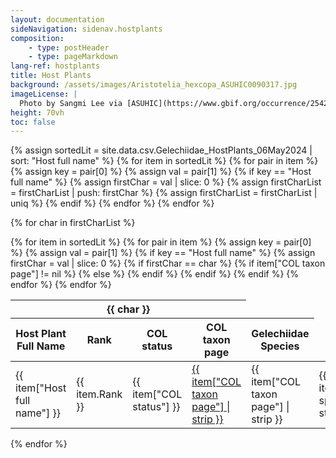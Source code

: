 ```yaml
---
layout: documentation
sideNavigation: sidenav.hostplants
composition:
    - type: postHeader
    - type: pageMarkdown
lang-ref: hostplants
title: Host Plants
background: /assets/images/Aristotelia_hexcopa_ASUHIC0090317.jpg
imageLicense: |
  Photo by Sangmi Lee via [ASUHIC](https://www.gbif.org/occurrence/2542961803)
height: 70vh
toc: false
---
```


{% assign sortedLit = site.data.csv.Gelechiidae_HostPlants_06May2024 | sort: "Host full name" %}
{% for item in sortedLit %}
{% for pair in item %}
{% assign key = pair[0] %}
{% assign val = pair[1] %}
{% if key == "Host full name" %}
{% assign firstChar = val | slice: 0 %}
{% assign firstCharList = firstCharList | push: firstChar %}
{% assign firstCharList = firstCharList | uniq %}
{% endif %}
{% endfor %}
{% endfor %}

{% for char in firstCharList %}

<div class="overflow-auto table is-narrow" markdown="block">
<table class="table is-narrow is-striped is-hoverable is-fullwidth">
<thead>
<tr>
<th class="has-text-centered" colspan="4" id="{{ char }}">{{ char }}</th>
</tr>
<tr>
<th class="has-text-centered">Host Plant Full Name</th>
<th>Rank</th>
<th>COL status</th>
<th>COL taxon page</th>
<th>Gelechiidae Species</th>
</tr>
</thead>
<tbody>
{% for item in sortedLit %}
{% for pair in item %}
{% assign key = pair[0] %}
{% assign val = pair[1] %}
{% if key == "Host full name" %}
{% assign firstChar = val | slice: 0 %}
{% if firstChar == char %}
<tr>
<td>{{ item["Host full name"] }}</td>
<td>{{ item.Rank }}</td>
<td>{{ item["COL status"] }}</td>
  {% if item["COL taxon page"] != nil %}
   <td><a href="{{ item['COL taxon page'] }}" target="_blank">{{ item["COL taxon page"] | strip }}</a></td>
  {% else %}
  <td>{{ item["COL taxon page"] | strip }}</td>
  {% endif %}
  <td>{{ item["Gelechiidae species name"] | strip }}</td>
 </tr>
 {% endif %}
 {% endif %}
 {% endfor %}
 {% endfor %}
 </tbody>
 </table>
 </div>
 {% endfor %}

